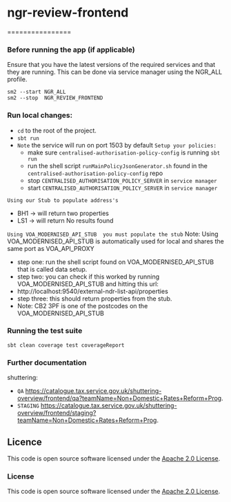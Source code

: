 
# ngr-review-frontend
================

### Before running the app (if applicable)

Ensure that you have the latest versions of the required services and that they are running. This can be done via service manager using the NGR_ALL profile.
```
sm2 --start NGR_ALL
sm2 --stop  NGR_REVIEW_FRONTEND
```
### Run local changes:
* `cd` to the root of the project.
* `sbt run`
* `Note` the service will run on port 1503 by default
  `Setup your policies:`
    *  make sure `centralised-authorisation-policy-config` is running `sbt run`
    *  run the shell script `runMainPolicyJsonGenerator.sh` found in the `centralised-authorisation-policy-config` repo
    *  stop `CENTRALISED_AUTHORISATION_POLICY_SERVER` in `service manager`
    *  start `CENTRALISED_AUTHORISATION_POLICY_SERVER` in `service manager`

`Using our Stub to populate address's`
* BH1 -> will return two properties
* LS1 -> will return No results found

`Using VOA_MODERNISED_API_STUB  you must populate the stub`
Note: Using VOA_MODERNISED_API_STUB is automatically used for local and shares the same port as VOA_API_PROXY
* step one: run the shell script found on VOA_MODERNISED_API_STUB that is called data setup.
* step two: you can check if this worked by running VOA_MODERNISED_API_STUB and hitting this url:
* http://localhost:9540/external-ndr-list-api/properties
* step three: this should return properties from the stub.
* Note: CB2 3PF is one of the postcodes on the VOA_MODERNISED_API_STUB

### Running the test suite
```
sbt clean coverage test coverageReport
```
### Further documentation

shuttering:
* `QA` https://catalogue.tax.service.gov.uk/shuttering-overview/frontend/qa?teamName=Non+Domestic+Rates+Reform+Prog.
* `STAGING` https://catalogue.tax.service.gov.uk/shuttering-overview/frontend/staging?teamName=Non+Domestic+Rates+Reform+Prog.

## Licence
This code is open source software licensed under
the [Apache 2.0 License]("http://www.apache.org/licenses/LICENSE-2.0.html").

### License

This code is open source software licensed under the [Apache 2.0 License]("http://www.apache.org/licenses/LICENSE-2.0.html").